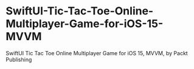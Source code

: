# SwiftUI-Tic-Tac-Toe-Online-Multiplayer-Game-for-iOS-15-MVVM
SwiftUI Tic Tac Toe Online Multiplayer Game for iOS 15, MVVM, by Packt Publishing
